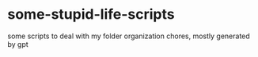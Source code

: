 # some-stupid-life-scripts
some scripts to deal with my folder organization chores, mostly generated by gpt
